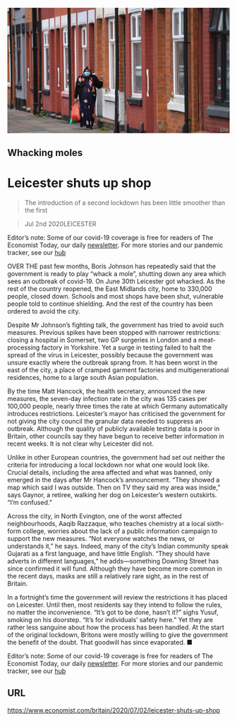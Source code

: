 ![](./images/20200704_BRP503.jpg)

## Whacking moles

# Leicester shuts up shop

> The introduction of a second lockdown has been little smoother than the first

> Jul 2nd 2020LEICESTER

Editor’s note: Some of our covid-19 coverage is free for readers of The Economist Today, our daily [newsletter](https://www.economist.com/https://my.economist.com/user#newsletter). For more stories and our pandemic tracker, see our [hub](https://www.economist.com//news/2020/03/11/the-economists-coverage-of-the-coronavirus)

OVER THE past few months, Boris Johnson has repeatedly said that the government is ready to play “whack a mole”, shutting down any area which sees an outbreak of covid-19. On June 30th Leicester got whacked. As the rest of the country reopened, the East Midlands city, home to 330,000 people, closed down. Schools and most shops have been shut, vulnerable people told to continue shielding. And the rest of the country has been ordered to avoid the city.

Despite Mr Johnson’s fighting talk, the government has tried to avoid such measures. Previous spikes have been stopped with narrower restrictions: closing a hospital in Somerset, two GP surgeries in London and a meat-processing factory in Yorkshire. Yet a surge in testing failed to halt the spread of the virus in Leicester, possibly because the government was unsure exactly where the outbreak sprang from. It has been worst in the east of the city, a place of cramped garment factories and multigenerational residences, home to a large south Asian population.

By the time Matt Hancock, the health secretary, announced the new measures, the seven-day infection rate in the city was 135 cases per 100,000 people, nearly three times the rate at which Germany automatically introduces restrictions. Leicester’s mayor has criticised the government for not giving the city council the granular data needed to suppress an outbreak. Although the quality of publicly available testing data is poor in Britain, other councils say they have begun to receive better information in recent weeks. It is not clear why Leicester did not.

Unlike in other European countries, the government had set out neither the criteria for introducing a local lockdown nor what one would look like. Crucial details, including the area affected and what was banned, only emerged in the days after Mr Hancock’s announcement. “They showed a map which said I was outside. Then on TV they said my area was inside,” says Gaynor, a retiree, walking her dog on Leicester’s western outskirts. “I’m confused.”

Across the city, in North Evington, one of the worst affected neighbourhoods, Aaqib Razzaque, who teaches chemistry at a local sixth-form college, worries about the lack of a public information campaign to support the new measures. “Not everyone watches the news, or understands it,” he says. Indeed, many of the city’s Indian community speak Gujarati as a first language, and have little English. “They should have adverts in different languages,” he adds—something Downing Street has since confirmed it will fund. Although they have become more common in the recent days, masks are still a relatively rare sight, as in the rest of Britain.

In a fortnight’s time the government will review the restrictions it has placed on Leicester. Until then, most residents say they intend to follow the rules, no matter the inconvenience. “It’s got to be done, hasn’t it?” sighs Yusuf, smoking on his doorstep. “It’s for individuals’ safety here.” Yet they are rather less sanguine about how the process has been handled. At the start of the original lockdown, Britons were mostly willing to give the government the benefit of the doubt. That goodwill has since evaporated. ■

Editor’s note: Some of our covid-19 coverage is free for readers of The Economist Today, our daily [newsletter](https://www.economist.com/https://my.economist.com/user#newsletter). For more stories and our pandemic tracker, see our [hub](https://www.economist.com//news/2020/03/11/the-economists-coverage-of-the-coronavirus)

## URL

https://www.economist.com/britain/2020/07/02/leicester-shuts-up-shop
